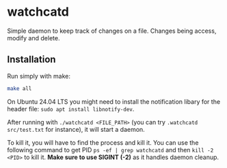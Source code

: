 # watchcatd

Simple daemon to keep track of changes on a file. Changes being access, 
modify and delete.

## Installation

Run simply with make:

```bash
make all  
```

On Ubuntu 24.04 LTS you might need to install the notification libary for 
the header file: `sudo apt install libnotify-dev`.

After running with `./watchcatd <FILE_PATH>` (you can try `.watchcatd 
src/test.txt` for instance), it will start a daemon. 

To kill it, you will have to find the process and kill it. You can use the 
following command to get PID `ps -ef | grep watchcatd` and then 
`kill -2 <PID>` to kill it. **Make sure to use SIGINT (-2)** as it handles 
daemon cleanup. 
